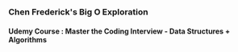 ### Chen Frederick's Big O Exploration

#### Udemy Course : Master the Coding Interview - Data Structures + Algorithms
